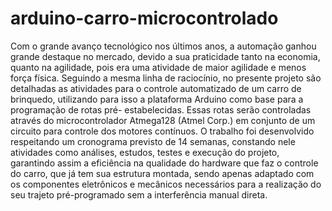 arduino-carro-microcontrolado
=============================

Com o grande avanço tecnológico nos últimos anos, a automação ganhou
grande destaque no mercado, devido a sua praticidade tanto na economia, quanto
na agilidade, pois era uma atividade de maior agilidade e menos força física.
Seguindo a mesma linha de raciocínio, no presente projeto são detalhadas as
atividades para o controle automatizado de um carro de brinquedo, utilizando
para isso a plataforma Arduino como base para a programação de rotas pré-
estabelecidas. Essas rotas serão controladas através do microcontrolador
Atmega128 (Atmel Corp.) em conjunto de um circuito para controle dos motores
contínuos. O trabalho foi desenvolvido respeitando um cronograma previsto de 14
semanas, constando nele atividades como análises, estudos, testes e execução do
projeto, garantindo assim a eficiência na qualidade do hardware que faz o controle
do carro, que já tem sua estrutura montada, sendo apenas adaptado com os
componentes eletrônicos e mecânicos necessários para a realização do seu trajeto
pré-programado sem a interferência manual direta.
